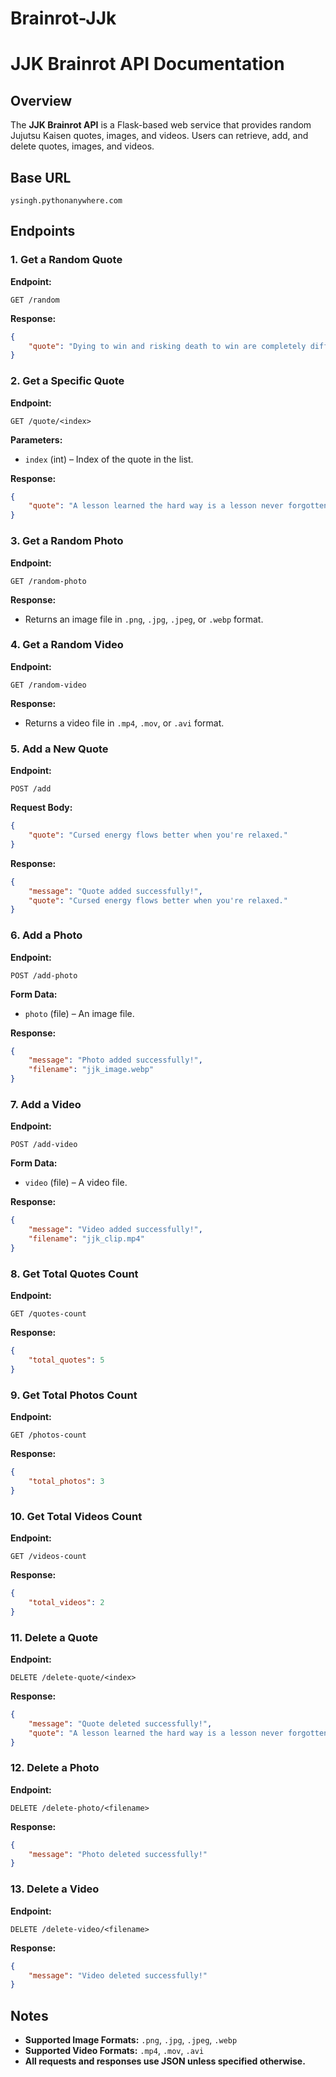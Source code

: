 # Brainrot-JJk
# JJK Brainrot API Documentation

## Overview
The **JJK Brainrot API** is a Flask-based web service that provides random Jujutsu Kaisen quotes, images, and videos. Users can retrieve, add, and delete quotes, images, and videos.

## Base URL
```
ysingh.pythonanywhere.com
```

## Endpoints

### 1. Get a Random Quote
**Endpoint:**
```
GET /random
```
**Response:**
```json
{
    "quote": "Dying to win and risking death to win are completely different, Megumi."
}
```

### 2. Get a Specific Quote
**Endpoint:**
```
GET /quote/<index>
```
**Parameters:**
- `index` (int) – Index of the quote in the list.

**Response:**
```json
{
    "quote": "A lesson learned the hard way is a lesson never forgotten."
}
```

### 3. Get a Random Photo
**Endpoint:**
```
GET /random-photo
```
**Response:**
- Returns an image file in `.png`, `.jpg`, `.jpeg`, or `.webp` format.

### 4. Get a Random Video
**Endpoint:**
```
GET /random-video
```
**Response:**
- Returns a video file in `.mp4`, `.mov`, or `.avi` format.

### 5. Add a New Quote
**Endpoint:**
```
POST /add
```
**Request Body:**
```json
{
    "quote": "Cursed energy flows better when you're relaxed."
}
```
**Response:**
```json
{
    "message": "Quote added successfully!",
    "quote": "Cursed energy flows better when you're relaxed."
}
```

### 6. Add a Photo
**Endpoint:**
```
POST /add-photo
```
**Form Data:**
- `photo` (file) – An image file.

**Response:**
```json
{
    "message": "Photo added successfully!",
    "filename": "jjk_image.webp"
}
```

### 7. Add a Video
**Endpoint:**
```
POST /add-video
```
**Form Data:**
- `video` (file) – A video file.

**Response:**
```json
{
    "message": "Video added successfully!",
    "filename": "jjk_clip.mp4"
}
```

### 8. Get Total Quotes Count
**Endpoint:**
```
GET /quotes-count
```
**Response:**
```json
{
    "total_quotes": 5
}
```

### 9. Get Total Photos Count
**Endpoint:**
```
GET /photos-count
```
**Response:**
```json
{
    "total_photos": 3
}
```

### 10. Get Total Videos Count
**Endpoint:**
```
GET /videos-count
```
**Response:**
```json
{
    "total_videos": 2
}
```

### 11. Delete a Quote
**Endpoint:**
```
DELETE /delete-quote/<index>
```
**Response:**
```json
{
    "message": "Quote deleted successfully!",
    "quote": "A lesson learned the hard way is a lesson never forgotten."
}
```

### 12. Delete a Photo
**Endpoint:**
```
DELETE /delete-photo/<filename>
```
**Response:**
```json
{
    "message": "Photo deleted successfully!"
}
```

### 13. Delete a Video
**Endpoint:**
```
DELETE /delete-video/<filename>
```
**Response:**
```json
{
    "message": "Video deleted successfully!"
}
```

## Notes
- **Supported Image Formats:** `.png`, `.jpg`, `.jpeg`, `.webp`
- **Supported Video Formats:** `.mp4`, `.mov`, `.avi`
- **All requests and responses use JSON unless specified otherwise.**


